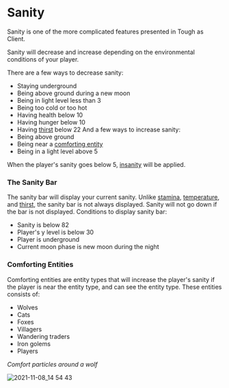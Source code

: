 # Sanity

Sanity is one of the more complicated features presented in Tough as Client.

Sanity will decrease and increase depending on the environmental conditions of your player.

There are a few ways to decrease sanity:
- Staying underground
- Being above ground during a new moon
- Being in light level less than 3
- Being too cold or too hot
- Having health below 10
- Having hunger below 10
- Having [thirst](https://github.com/fishcute/ToughAsClient/blob/main/Tutorial/Stats/Thirst.md) below 22
And a few ways to increase sanity:
- Being above ground
- Being near a [comforting entity](https://github.com/fishcute/ToughAsClient/blob/main/Tutorial/Stats/Sanity.md#comforting-entities)
- Being in a light level above 5

When the player's sanity goes below 5, [insanity](https://github.com/fishcute/ToughAsClient/blob/main/Tutorial/Status%20Effects/Insanity.md) will be applied.

### The Sanity Bar

The sanity bar will display your current sanity. Unlike [stamina](https://github.com/fishcute/ToughAsClient/blob/main/Tutorial/Stats/Stamina.md), [temperature](https://github.com/fishcute/ToughAsClient/blob/main/Tutorial/Stats/Temperature.md), and [thirst](https://github.com/fishcute/ToughAsClient/blob/main/Tutorial/Stats/Thirst.md), the sanity bar is not always displayed. Sanity will not go down if the bar is not displayed.
Conditions to display sanity bar:
- Sanity is below 82
- Player's y level is below 30
- Player is underground
- Current moon phase is new moon during the night

### Comforting Entities
Comforting entities are entity types that will increase the player's sanity if the player is near the entity type, and can see the entity type.
These entities consists of:
- Wolves
- Cats
- Foxes
- Villagers
- Wandering traders
- Iron golems
- Players

*Comfort particles around a wolf*

![2021-11-08_14 54 43](https://user-images.githubusercontent.com/47741160/140808809-7d35d5ab-106e-4516-b241-f6adc1976069.png)
